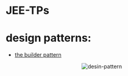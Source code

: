 # JEE-TPs

# design patterns:

* [the builder pattern](https://dzone.com/articles/design-patterns-the-builder-pattern)


<div align="center">

![desin-pattern](https://github.com/ilkou/JEE-TPs/tree/main/resources/design-pattern.jpg "design-pattern-types")

</div>

